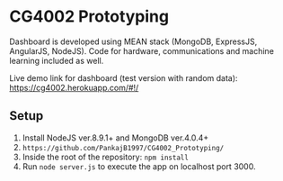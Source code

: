 # CG4002 Prototyping

Dashboard is developed using MEAN stack (MongoDB, ExpressJS, AngularJS, NodeJS).
Code for hardware, communications and machine learning included as well.

Live demo link for dashboard (test version with random data): https://cg4002.herokuapp.com/#!/

## Setup

1. Install NodeJS ver.8.9.1+ and MongoDB ver.4.0.4+
2. `https://github.com/PankajB1997/CG4002_Prototyping/`
3. Inside the root of the repository: `npm install`
4. Run `node server.js` to execute the app on localhost port 3000.
